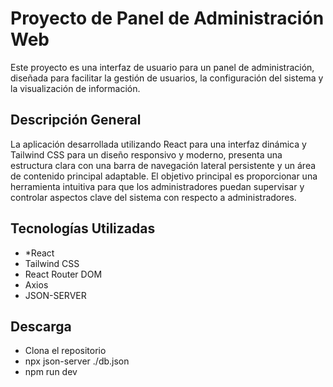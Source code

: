 # Proyecto de Panel de Administración Web

Este proyecto es una interfaz de usuario para un panel de administración, diseñada para facilitar la gestión de usuarios, la configuración del sistema y la visualización de información.

## Descripción General

La aplicación desarrollada utilizando React para una interfaz dinámica y Tailwind CSS para un diseño responsivo y moderno, presenta una estructura clara con una barra de navegación lateral persistente y un área de contenido principal adaptable. 
El objetivo principal es proporcionar una herramienta intuitiva para que los administradores puedan supervisar y controlar aspectos clave del sistema con respecto a administradores.


## Tecnologías Utilizadas

* *React
* Tailwind CSS
* React Router DOM
* Axios
* JSON-SERVER
  
## Descarga
* Clona el repositorio
* npx json-server ./db.json
* npm run dev
